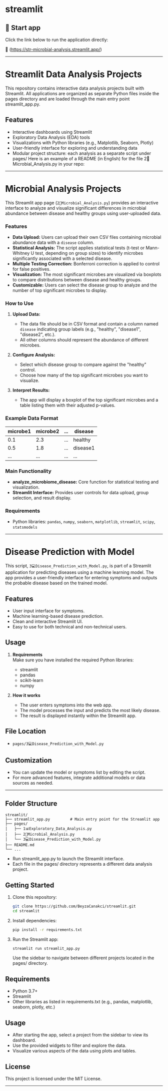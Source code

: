 # streamlit

## 🚀 Start app

Click the link below to run the application directly:


🔗 (https://str-microbial-analysis.streamlit.app/) 


---

# Streamlit Data Analysis Projects

This repository contains interactive data analysis projects built with Streamlit. All applications are organized as separate Python files inside the pages directory and are loaded through the main entry point streamlit_app.py.

## Features

- Interactive dashboards using Streamlit  
- Exploratory Data Analysis (EDA) tools  
- Visualizations with Python libraries (e.g., Matplotlib, Seaborn, Plotly)  
- User-friendly interface for exploring and understanding data  
- Modular project structure: each analysis as a separate script under pages/
Here is an example of a README (in English) for the file 2🧬Microbial_Analysis.py in your repo:

---

# Microbial Analysis Projects

This Streamlit app page (`2🧬Microbial_Analysis.py`) provides an interactive interface to analyze and visualize significant differences in microbial abundance between disease and healthy groups using user-uploaded data.

### Features

- **Data Upload:** Users can upload their own CSV files containing microbial abundance data with a `disease` column.
- **Statistical Analysis:** The script applies statistical tests (t-test or Mann-Whitney U test, depending on group sizes) to identify microbes significantly associated with a selected disease.
- **Multiple Testing Correction:** Bonferroni correction is applied to control for false positives.
- **Visualization:** The most significant microbes are visualized via boxplots to compare distributions between disease and healthy groups.
- **Customizable:** Users can select the disease group to analyze and the number of top significant microbes to display.

### How to Use

1. **Upload Data:**
   - The data file should be in CSV format and contain a column named `disease` indicating group labels (e.g., "healthy", "disease1", "disease2", etc.).
   - All other columns should represent the abundance of different microbes.

2. **Configure Analysis:**
   - Select which disease group to compare against the "healthy" control.
   - Choose how many of the top significant microbes you want to visualize.

3. **Interpret Results:**
   - The app will display a boxplot of the top significant microbes and a table listing them with their adjusted p-values.

### Example Data Format

| microbe1 | microbe2 | ... | disease  |
|----------|----------|-----|----------|
| 0.1      | 2.3      | ... | healthy  |
| 0.5      | 1.8      | ... | disease1 |
| ...      | ...      | ... | ...      |

### Main Functionality

- **analyze_microbiome_disease:** Core function for statistical testing and visualization.
- **Streamlit Interface:** Provides user controls for data upload, group selection, and result display.

### Requirements

- Python libraries: `pandas`, `numpy`, `seaborn`, `matplotlib`, `streamlit`, `scipy`, `statsmodels`

---

# Disease Prediction with Model

This script, `3💻Disease_Prediction_with_Model.py`, is part of a Streamlit application for predicting diseases using a machine learning model. The app provides a user-friendly interface for entering symptoms and outputs the probable disease based on the trained model.

## Features

- User input interface for symptoms.
- Machine learning-based disease prediction.
- Clean and interactive Streamlit UI.
- Easy to use for both technical and non-technical users.

## Usage

1. **Requirements**  
   Make sure you have installed the required Python libraries:
   - streamlit
   - pandas
   - scikit-learn
   - numpy


3. **How it works**  
   - The user enters symptoms into the web app.
   - The model processes the input and predicts the most likely disease.
   - The result is displayed instantly within the Streamlit app.

## File Location

- `pages/3💻Disease_Prediction_with_Model.py`

## Customization

- You can update the model or symptoms list by editing the script.
- For more advanced features, integrate additional models or data sources as needed.


---


## Folder Structure

```
streamlit/
├── streamlit_app.py         # Main entry point for the Streamlit app
├── pages/
│   ├── 1📊Exploratory_Data_Analysis.py
│   ├── 2🧬Microbial_Analysis.py
│   └── 3💻Disease_Prediction_with_Model.py
├── README.md
└── ...
```

- Run streamlit_app.py to launch the Streamlit interface.
- Each file in the pages/ directory represents a different data analysis project.

## Getting Started

1. Clone this repository:
   ```bash
   git clone https://github.com/BeyzaCanakci/streamlit.git
   cd streamlit
   ```

2. Install dependencies:
   ```bash
   pip install -r requirements.txt
   ```

3. Run the Streamlit app:
   ```bash
   streamlit run streamlit_app.py
   ```
   Use the sidebar to navigate between different projects located in the pages/ directory.

## Requirements

- Python 3.7+
- Streamlit
- Other libraries as listed in requirements.txt (e.g., pandas, matplotlib, seaborn, plotly, etc.)

## Usage

- After starting the app, select a project from the sidebar to view its dashboard.
- Use the provided widgets to filter and explore the data.
- Visualize various aspects of the data using plots and tables.

## License

This project is licensed under the MIT License.

---

